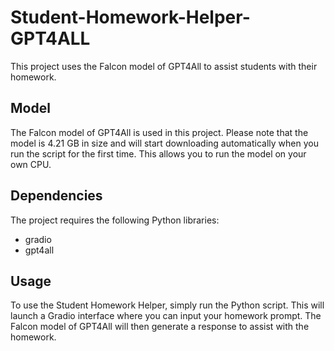 # Student-Homework-Helper-GPT4ALL

This project uses the Falcon model of GPT4All to assist students with their homework. 
## Model
The Falcon model of GPT4All is used in this project. Please note that the model is 4.21 GB in size and will start downloading automatically when you run the script for the first time. This allows you to run the model on your own CPU.

## Dependencies

The project requires the following Python libraries:
- gradio
- gpt4all

## Usage
To use the Student Homework Helper, simply run the Python script. This will launch a Gradio interface where you can input your homework prompt. The Falcon model of GPT4All will then generate a response to assist with the homework.
